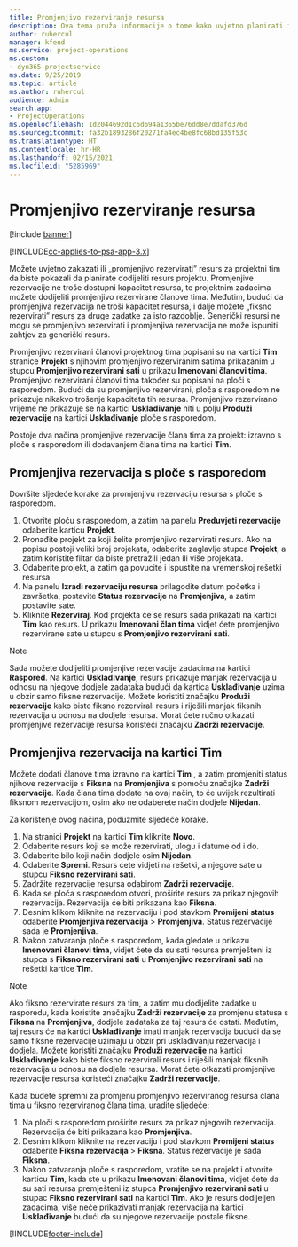 ```yaml
---
title: Promjenjivo rezerviranje resursa
description: Ova tema pruža informacije o tome kako uvjetno planirati ili promjenjivo rezervirati članove projektnog tima.
author: ruhercul
manager: kfend
ms.service: project-operations
ms.custom:
- dyn365-projectservice
ms.date: 9/25/2019
ms.topic: article
ms.author: ruhercul
audience: Admin
search.app:
- ProjectOperations
ms.openlocfilehash: 1d2044692d1c6d694a1365be76dd8e7ddafd376d
ms.sourcegitcommit: fa32b1893286f20271fa4ec4be8fc68bd135f53c
ms.translationtype: HT
ms.contentlocale: hr-HR
ms.lasthandoff: 02/15/2021
ms.locfileid: "5285969"
---
```

# <a name="soft-book-a-resource"></a>Promjenjivo rezerviranje resursa

[!include [banner](../includes/psa-now-project-operations.md)]

[!INCLUDE[cc-applies-to-psa-app-3.x](../includes/cc-applies-to-psa-app-3x.md)]

Možete uvjetno zakazati ili „promjenjivo rezervirati” resurs za projektni tim da biste pokazali da planirate dodijeliti resurs projektu. Promjenjive rezervacije ne troše dostupni kapacitet resursa, te projektnim zadacima možete dodijeliti promjenjivo rezervirane članove tima. Međutim, budući da promjenjiva rezervacija ne troši kapacitet resursa, i dalje možete „fiksno rezervirati” resurs za druge zadatke za isto razdoblje. Generički resursi ne mogu se promjenjivo rezervirati i promjenjiva rezervacija ne može ispuniti zahtjev za generički resurs.

Promjenjivo rezervirani članovi projektnog tima popisani su na kartici **Tim** stranice **Projekt** s njihovim promjenjivo rezerviranim satima prikazanim u stupcu **Promjenjivo rezervirani sati** u prikazu **Imenovani članovi tima**. Promjenjivo rezervirani članovi tima također su popisani na ploči s rasporedom. Budući da su promjenjivo rezervirani, ploča s rasporedom ne prikazuje nikakvo trošenje kapaciteta tih resursa. Promjenjivo rezervirano vrijeme ne prikazuje se na kartici **Usklađivanje** niti u polju **Produži rezervacije** na kartici **Usklađivanje** ploče s rasporedom. 

Postoje dva načina promjenjive rezervacije člana tima za projekt: izravno s ploče s rasporedom ili dodavanjem člana tima na kartici **Tim**. 

## <a name="soft-book-from-the-schedule-board"></a>Promjenjiva rezervacija s ploče s rasporedom
Dovršite sljedeće korake za promjenjivu rezervaciju resursa s ploče s rasporedom. 

1. Otvorite ploču s rasporedom, a zatim na panelu **Preduvjeti rezervacije** odaberite karticu **Projekt**.
2. Pronađite projekt za koji želite promjenjivo rezervirati resurs. Ako na popisu postoji veliki broj projekata, odaberite zaglavlje stupca **Projekt**, a zatim koristite filtar da biste pretražili jedan ili više projekata.
3. Odaberite projekt, a zatim ga povucite i ispustite na vremenskoj rešetki resursa.
5. Na panelu **Izradi rezervaciju resursa** prilagodite datum početka i završetka, postavite **Status rezervacije** na **Promjenjiva**, a zatim postavite sate. 
6. Kliknite **Rezerviraj**. Kod projekta će se resurs sada prikazati na kartici **Tim** kao resurs. U prikazu **Imenovani član tima** vidjet ćete promjenjivo rezervirane sate u stupcu s **Promjenjivo rezervirani sati**.

> [!NOTE]
> Sada možete dodijeliti promjenjive rezervacije zadacima na kartici **Raspored**. Na kartici **Usklađivanje**, resurs prikazuje manjak rezervacija u odnosu na njegove dodjele zadataka budući da kartica **Usklađivanje** uzima u obzir samo fiksne rezervacije. Možete koristiti značajku **Produži rezervacije** kako biste fiksno rezervirali resurs i riješili manjak fiksnih rezervacija u odnosu na dodjele resursa. Morat ćete ručno otkazati promjenjive rezervacije resursa koristeći značajku **Zadrži rezervacije**.

## <a name="soft-book-on-the-team-tab"></a>Promjenjiva rezervacija na kartici Tim

Možete dodati članove tima izravno na kartici **Tim** , a zatim promjeniti status njihove rezervacije s **Fiksna** na **Promjenjiva** s pomoću značajke **Zadrži rezervacije**. Kada člana tima dodate na ovaj način, to će uvijek rezultirati fiksnom rezervacijom, osim ako ne odaberete način dodjele **Nijedan**.

Za korištenje ovog načina, poduzmite sljedeće korake.

1. Na stranici **Projekt** na kartici **Tim** kliknite **Novo**.
2. Odaberite resurs koji se može rezervirati, ulogu i datume od i do.
3. Odaberite bilo koji način dodjele osim **Nijedan**.
4. Odaberite **Spremi**. Resurs ćete vidjeti na rešetki, a njegove sate u stupcu **Fiksno rezervirani sati**.
5. Zadržite rezervacije resursa odabirom **Zadrži rezervacije**.
6. Kada se ploča s rasporedom otvori, proširite resurs za prikaz njegovih rezervacija. Rezervacija će biti prikazana kao **Fiksna**.
7. Desnim klikom kliknite na rezervaciju i pod stavkom **Promijeni status** odaberite **Promjenjiva rezervacija** \> **Promjenjiva**. Status rezervacije sada je **Promjenjiva**.
8. Nakon zatvaranja ploče s rasporedom, kada gledate u prikazu **Imenovani članovi tima**, vidjet ćete da su sati resursa premješteni iz stupca s **Fiksno rezervirani sati** u **Promjenjivo rezervirani sati** na rešetki kartice **Tim**.

> [!NOTE]
> Ako fiksno rezervirate resurs za tim, a zatim mu dodijelite zadatke u rasporedu, kada koristite značajku **Zadrži rezervacije** za promjenu statusa s **Fiksna** na **Promjenjiva**, dodjele zadataka za taj resurs će ostati. Međutim, taj resurs će na kartici **Usklađivanje** imati manjak rezervacija budući da se samo fiksne rezervacije uzimaju u obzir pri usklađivanju rezervacija i dodjela. Možete koristiti značajku **Produži rezervacije** na kartici **Usklađivanje** kako biste fiksno rezervirali resurs i riješili manjak fiksnih rezervacija u odnosu na dodjele resursa. Morat ćete otkazati promjenjive rezervacije resursa koristeći značajku **Zadrži rezervacije**.

Kada budete spremni za promjenu promjenjivo rezerviranog resursa člana tima u fiksno rezerviranog člana tima, uradite sljedeće:

1. Na ploči s rasporedom proširite resurs za prikaz njegovih rezervacija. Rezervacija će biti prikazana kao **Promjenjiva**.
2. Desnim klikom kliknite na rezervaciju i pod stavkom **Promijeni status** odaberite **Fiksna rezervacija** \> **Fiksna**. Status rezervacije je sada **Fiksna**.
3. Nakon zatvaranja ploče s rasporedom, vratite se na projekt i otvorite karticu **Tim**, kada ste u prikazu **Imenovani članovi tima**, vidjet ćete da su sati resursa premješteni iz stupca **Promjenjivo rezervirani sati** u stupac **Fiksno rezervirani sati** na kartici **Tim**. Ako je resurs dodijeljen zadacima, više neće prikazivati manjak rezervacija na kartici **Usklađivanje** budući da su njegove rezervacije postale fiksne.



[!INCLUDE[footer-include](../includes/footer-banner.md)]
